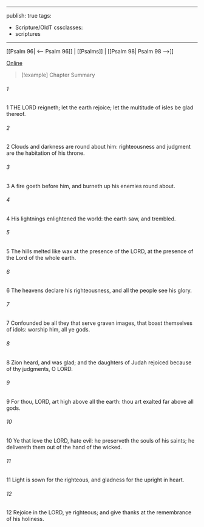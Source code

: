 

---
publish: true
tags:
  - Scripture/OldT
cssclasses:
  - scriptures
---
[[Psalm 96| <-- Psalm 96]] | [[Psalms]] | [[Psalm 98| Psalm 98 -->]]

[Online](https://churchofjesuschrist.org/study/scriptures/ot/ps/97?lang=eng)

>[!example] Chapter Summary
>
###### 1
1 THE LORD reigneth; let the earth rejoice; let the multitude of isles be glad thereof.
###### 2
2 Clouds and darkness are round about him: righteousness and judgment are the habitation of his throne.
###### 3
3 A fire goeth before him, and burneth up his enemies round about.
###### 4
4 His lightnings enlightened the world: the earth saw, and trembled.
###### 5
5 The hills melted like wax at the presence of the LORD, at the presence of the Lord of the whole earth.
###### 6
6 The heavens declare his righteousness, and all the people see his glory.
###### 7
7 Confounded be all they that serve graven images, that boast themselves of idols: worship him, all ye gods.
###### 8
8 Zion heard, and was glad; and the daughters of Judah rejoiced because of thy judgments, O LORD.
###### 9
9 For thou, LORD, art high above all the earth: thou art exalted far above all gods.
###### 10
10 Ye that love the LORD, hate evil: he preserveth the souls of his saints; he delivereth them out of the hand of the wicked.
###### 11
11 Light is sown for the righteous, and gladness for the upright in heart.
###### 12
12 Rejoice in the LORD, ye righteous; and give thanks at the remembrance of his holiness.



